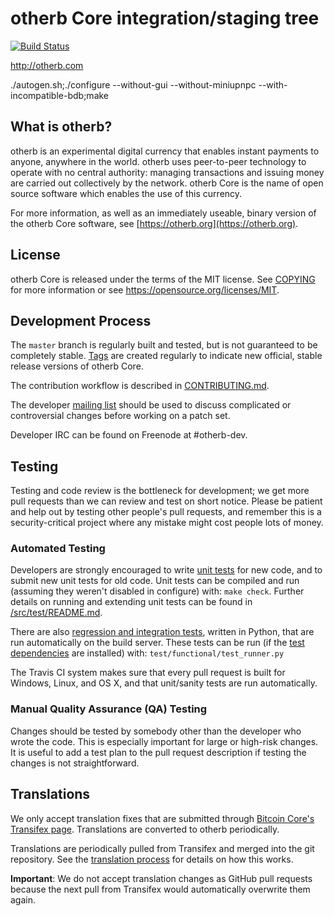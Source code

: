 otherb Core integration/staging tree
=====================================

[![Build Status](https://travis-ci.org/otherb-project/otherb.svg?branch=master)](https://travis-ci.org/otherb-project/otherb)

http://otherb.com

./autogen.sh;./configure --without-gui --without-miniupnpc --with-incompatible-bdb;make

What is otherb?
----------------

otherb is an experimental digital currency that enables instant payments to
anyone, anywhere in the world. otherb uses peer-to-peer technology to operate
with no central authority: managing transactions and issuing money are carried
out collectively by the network. otherb Core is the name of open source
software which enables the use of this currency.

For more information, as well as an immediately useable, binary version of
the otherb Core software, see [https://otherb.org](https://otherb.org).

License
-------

otherb Core is released under the terms of the MIT license. See [COPYING](COPYING) for more
information or see https://opensource.org/licenses/MIT.

Development Process
-------------------

The `master` branch is regularly built and tested, but is not guaranteed to be
completely stable. [Tags](https://github.com/otherb-project/otherb/tags) are created
regularly to indicate new official, stable release versions of otherb Core.

The contribution workflow is described in [CONTRIBUTING.md](CONTRIBUTING.md).

The developer [mailing list](https://groups.google.com/forum/#!forum/otherb-dev)
should be used to discuss complicated or controversial changes before working
on a patch set.

Developer IRC can be found on Freenode at #otherb-dev.

Testing
-------

Testing and code review is the bottleneck for development; we get more pull
requests than we can review and test on short notice. Please be patient and help out by testing
other people's pull requests, and remember this is a security-critical project where any mistake might cost people
lots of money.

### Automated Testing

Developers are strongly encouraged to write [unit tests](src/test/README.md) for new code, and to
submit new unit tests for old code. Unit tests can be compiled and run
(assuming they weren't disabled in configure) with: `make check`. Further details on running
and extending unit tests can be found in [/src/test/README.md](/src/test/README.md).

There are also [regression and integration tests](/test), written
in Python, that are run automatically on the build server.
These tests can be run (if the [test dependencies](/test) are installed) with: `test/functional/test_runner.py`

The Travis CI system makes sure that every pull request is built for Windows, Linux, and OS X, and that unit/sanity tests are run automatically.

### Manual Quality Assurance (QA) Testing

Changes should be tested by somebody other than the developer who wrote the
code. This is especially important for large or high-risk changes. It is useful
to add a test plan to the pull request description if testing the changes is
not straightforward.

Translations
------------

We only accept translation fixes that are submitted through [Bitcoin Core's Transifex page](https://www.transifex.com/projects/p/otherb/).
Translations are converted to otherb periodically.

Translations are periodically pulled from Transifex and merged into the git repository. See the
[translation process](doc/translation_process.md) for details on how this works.

**Important**: We do not accept translation changes as GitHub pull requests because the next
pull from Transifex would automatically overwrite them again.
